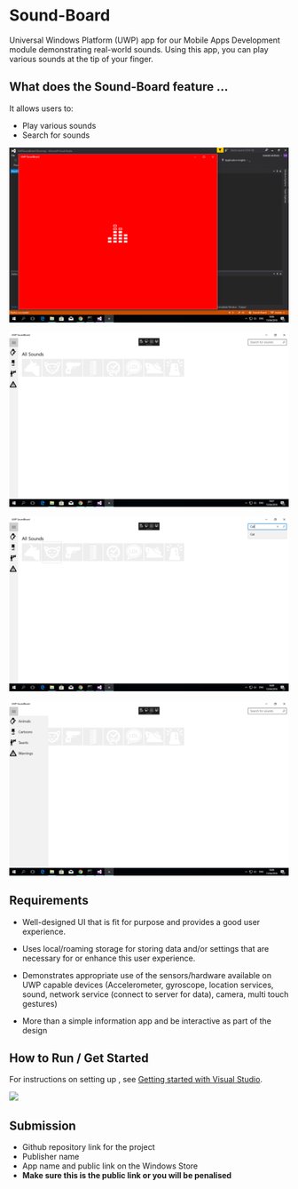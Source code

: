 # Sound-Board
Universal Windows Platform (UWP) app for our Mobile Apps Development module demonstrating real-world sounds. Using this app, you can play various sounds at the tip of your finger.



## What does the Sound-Board feature ...

It allows users to:
- Play various sounds 
- Search for sounds




![Launch Screenshot](Screenshot/Screenshot1.png)

![Search Screenshot](Screenshot/Screenshot3.png)

![Menu Screenshot](Screenshot/Screenshot2.png)

![SplitView Screenshot](Screenshot/Screenshot4.png)




## Requirements
- Well-designed UI that is fit for purpose and provides a good user experience.

- Uses local/roaming storage for storing data and/or settings that are necessary for or enhance this user experience.

- Demonstrates appropriate use of the sensors/hardware available on UWP capable devices (Accelerometer, gyroscope, location services, sound, network service (connect to server for data), camera, multi touch gestures)

- More than a simple information app and be interactive as part of the design





## How to Run / Get Started
For instructions on setting up , see [Getting started with Visual Studio](https://www.visualstudio.com/vs/getting-started/).



![](https://pbs.twimg.com/profile_images/867034392891457537/2_PUj0BC_400x400.jpg)








## Submission
- Github repository link for the project
- Publisher name
- App name and public link on the Windows Store
- **Make sure this is the public link or you will be penalised**
